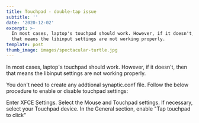 ```yaml
---
title: Touchpad - double-tap issue
subtitle: ''
date: '2020-12-02'
excerpt: >-
  In most cases, laptop's touchpad should work. However, if it doesn't, then
  that means the libinput settings are not working properly.
template: post
thumb_image: images/spectacular-turtle.jpg
---
```

In most cases, laptop's touchpad should work. However, if it doesn't, then that means the libinput settings are not working properly.

You don't need to create any addtional synaptic.conf file. Follow the below procedure to enable or disable touchpad settings:

Enter XFCE Settings.
Select the Mouse and Touchpad settings.
If necessary, select your Touchpad device.
In the General section, enable "Tap touchpad to click"